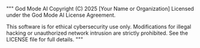 """
God Mode AI
Copyright (C) 2025 [Your Name or Organization]
Licensed under the God Mode AI License Agreement.

This software is for ethical cybersecurity use only.
Modifications for illegal hacking or unauthorized network intrusion are strictly prohibited.
See the LICENSE file for full details.
"""
